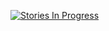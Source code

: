 [![Stories In Progress](https://badge.waffle.io/ProximityViz/soundscapes.svg?label=In%20Progress&title=In%20Progress)](http://waffle.io/ProximityViz/soundscapes)
